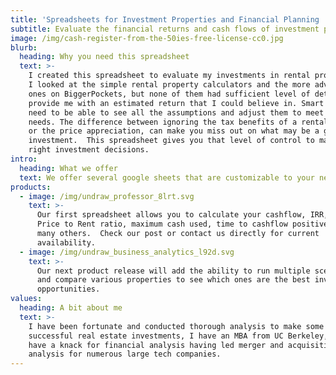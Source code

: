 ```yaml
---
title: 'Spreadsheets for Investment Properties and Financial Planning '
subtitle: Evaluate the financial returns and cash flows of investment properties.
image: /img/cash-register-from-the-50ies-free-license-cc0.jpg
blurb:
  heading: Why you need this spreadsheet
  text: >-
    I created this spreadsheet to evaluate my investments in rental properties. 
    I looked at the simple rental property calculators and the more advanced
    ones on BiggerPockets, but none of them had sufficient level of detail to
    provide me with an estimated return that I could believe in. Smart investors
    need to be able to see all the assumptions and adjust them to meet their
    needs. The difference between ignoring the tax benefits of a rental property
    or the price appreciation, can make you miss out on what may be a great
    investment.  This spreadsheet gives you that level of control to make the
    right investment decisions.
intro:
  heading: What we offer
  text: We offer several google sheets that are customizable to your needs.
products:
  - image: /img/undraw_professor_8lrt.svg
    text: >-
      Our first spreadsheet allows you to calculate your cashflow, IRR, CapRate,
      Price to Rent ratio, maximum cash used, time to cashflow positive, and
      many others.  Check our post or contact us directly for current
      availability.
  - image: /img/undraw_business_analytics_l92d.svg
    text: >-
      Our next product release will add the ability to run multiple scenarios
      and compare various properties to see which ones are the best investment
      opportunities.
values:
  heading: A bit about me
  text: >-
    I have been fortunate and conducted thorough analysis to make some
    successful real estate investments, I have an MBA from UC Berkeley, and I
    have a knack for financial analysis having led merger and acquisitions
    analysis for numerous large tech companies.
---
```


